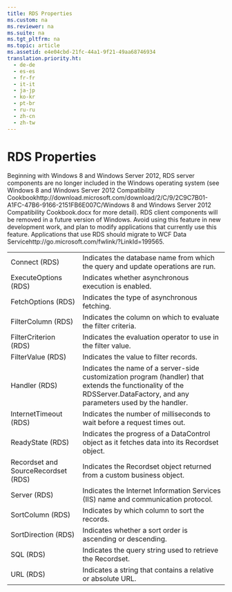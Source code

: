 ```yaml
---
title: RDS Properties
ms.custom: na
ms.reviewer: na
ms.suite: na
ms.tgt_pltfrm: na
ms.topic: article
ms.assetid: e4e04cbd-21fc-44a1-9f21-49aa68746934
translation.priority.ht: 
  - de-de
  - es-es
  - fr-fr
  - it-it
  - ja-jp
  - ko-kr
  - pt-br
  - ru-ru
  - zh-cn
  - zh-tw
---
```

# RDS Properties
<?xml version="1.0" encoding="utf-8"?>
<developerOrientationDocument xmlns="http://ddue.schemas.microsoft.com/authoring/2003/5" xmlns:xlink="http://www.w3.org/1999/xlink" xmlns:xsi="http://www.w3.org/2001/XMLSchema-instance" xsi:schemaLocation="http://ddue.schemas.microsoft.com/authoring/2003/5 http://dduestorage.blob.core.windows.net/ddueschema/developer.xsd">
  <introduction>
    <alert class="important">
      <para>Beginning with Windows 8 and Windows Server 2012, RDS server components are no longer included in the Windows operating system (see Windows 8 and <externalLink><linkText>Windows Server 2012 Compatibility Cookbook</linkText><linkUri>http://download.microsoft.com/download/2/C/9/2C9C7B01-A1FC-47B6-9166-2151FB6E007C/Windows 8 and Windows Server 2012 Compatibility Cookbook.docx</linkUri></externalLink> for more detail). RDS client components will be removed in a future version of Windows. Avoid using this feature in new development work, and plan to modify applications that currently use this feature. Applications that use RDS should migrate to <externalLink><linkText>WCF Data Service</linkText><linkUri>http://go.microsoft.com/fwlink/?LinkId=199565</linkUri></externalLink>.</para>
    </alert>
    <table xmlns:caps="http://schemas.microsoft.com/build/caps/2013/11">
      <tbody>
        <tr>
          <TD>
            <para>             <legacyLink xlink:href="dbad5e77-b213-4eb8-aecf-d60f203fdb59">Connect (RDS)</legacyLink>           </para>
          </TD>
          <TD>
            <para>Indicates the database name from which the query and update operations are run.</para>
          </TD>
        </tr>
        <tr>
          <TD>
            <para>             <legacyLink xlink:href="62a4fd88-afc3-4f1f-b978-40710a30c4e9">ExecuteOptions (RDS)</legacyLink>           </para>
          </TD>
          <TD>
            <para>Indicates whether asynchronous execution is enabled.</para>
          </TD>
        </tr>
        <tr>
          <TD>
            <para>             <legacyLink xlink:href="7b2e254a-9354-4541-bc98-bb185276388f">FetchOptions (RDS)</legacyLink>           </para>
          </TD>
          <TD>
            <para>Indicates the type of asynchronous fetching.</para>
          </TD>
        </tr>
        <tr>
          <TD>
            <para>             <legacyLink xlink:href="0a5473e8-8ce6-4518-83fb-4920b827e285">FilterColumn (RDS)</legacyLink>           </para>
          </TD>
          <TD>
            <para>Indicates the column on which to evaluate the filter criteria.</para>
          </TD>
        </tr>
        <tr>
          <TD>
            <para>             <legacyLink xlink:href="24eb03ba-ccfd-4353-b6af-03586b2da6fd">FilterCriterion (RDS)</legacyLink>           </para>
          </TD>
          <TD>
            <para>Indicates the evaluation operator to use in the filter value.</para>
          </TD>
        </tr>
        <tr>
          <TD>
            <para>             <legacyLink xlink:href="28f17186-b842-4cf9-b320-a9bb941c481b">FilterValue (RDS)</legacyLink>           </para>
          </TD>
          <TD>
            <para>Indicates the value to filter records.</para>
          </TD>
        </tr>
        <tr>
          <TD>
            <para>             <legacyLink xlink:href="fdc34362-6d47-4727-b171-8d033159408e">Handler (RDS)</legacyLink>           </para>
          </TD>
          <TD>
            <para>Indicates the name of a server-side customization program (<legacyItalic>handler</legacyItalic>) that extends the functionality of the <legacyBold>RDSServer.DataFactory</legacyBold>, and any parameters used by the <legacyItalic>handler</legacyItalic>.</para>
          </TD>
        </tr>
        <tr>
          <TD>
            <para>             <legacyLink xlink:href="4d1c8892-4bbc-4e71-bf4b-ba52c0ea9549">InternetTimeout (RDS)</legacyLink>           </para>
          </TD>
          <TD>
            <para>Indicates the number of milliseconds to wait before a request times out.</para>
          </TD>
        </tr>
        <tr>
          <TD>
            <para>             <legacyLink xlink:href="5be75bc7-1171-4440-a37e-c8cc6b5cd865">ReadyState (RDS)</legacyLink>           </para>
          </TD>
          <TD>
            <para>Indicates the progress of a <legacyBold>DataControl</legacyBold> object as it fetches data into its <legacyBold>Recordset</legacyBold> object.</para>
          </TD>
        </tr>
        <tr>
          <TD>
            <para>             <legacyLink xlink:href="a29e3fb9-306d-497a-9a59-1856a914e5e9">Recordset and SourceRecordset (RDS)</legacyLink>           </para>
          </TD>
          <TD>
            <para>Indicates the <legacyBold>Recordset</legacyBold> object returned from a custom business object.</para>
          </TD>
        </tr>
        <tr>
          <TD>
            <para>             <legacyLink xlink:href="d2727ce7-da9f-4271-ae3c-9334ef477c14">Server (RDS)</legacyLink>           </para>
          </TD>
          <TD>
            <para>Indicates the Internet Information Services (IIS) name and communication protocol.</para>
          </TD>
        </tr>
        <tr>
          <TD>
            <para>             <legacyLink xlink:href="f6f80f67-f0fb-4e63-a5f5-8fdf312aac63">SortColumn (RDS)</legacyLink>           </para>
          </TD>
          <TD>
            <para>Indicates by which column to sort the records.</para>
          </TD>
        </tr>
        <tr>
          <TD>
            <para>             <legacyLink xlink:href="1d9d8715-e4ad-4ff3-bf7f-f1dc0532d8c2">SortDirection (RDS)</legacyLink>           </para>
          </TD>
          <TD>
            <para>Indicates whether a sort order is ascending or descending.</para>
          </TD>
        </tr>
        <tr>
          <TD>
            <para>             <legacyLink xlink:href="e0dabf23-a159-4fe5-a962-3df544a21f5c">SQL (RDS)</legacyLink>           </para>
          </TD>
          <TD>
            <para>Indicates the query string used to retrieve the <legacyBold>Recordset</legacyBold>.</para>
          </TD>
        </tr>
        <tr>
          <TD>
            <para>             <legacyLink xlink:href="8c56b233-1be8-442c-8d0e-a4c96465bc99">URL (RDS)</legacyLink>           </para>
          </TD>
          <TD>
            <para>Indicates a string that contains a relative or absolute URL.</para>
          </TD>
        </tr>
      </tbody>
    </table>
  </introduction>
  <relatedTopics />
</developerOrientationDocument>